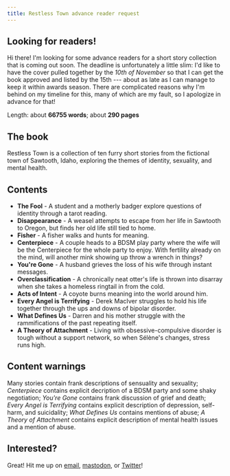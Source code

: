 ```yaml
---
title: Restless Town advance reader request
---
```


## Looking for readers!

Hi there! I'm looking for some advance readers for a short story collection that is coming out soon. The deadline is unfortunately a little slim: I'd like to have the cover pulled together by the *10th of November* so that I can get the book approved and listed by the 15th --- about as late as I can manage to keep it within awards season. There are complicated reasons why I'm behind on my timeline for this, many of which are my fault, so I apologize in advance for that!

Length: about **66755 words**; about **290 pages**

## The book

Restless Town is a collection of ten furry short stories from the fictional town of Sawtooth, Idaho, exploring the themes of identity, sexuality, and mental health.

## Contents

* **The Fool** - A student and a motherly badger explore questions of identity through a tarot reading.
* **Disappearance** - A weasel attempts to escape from her life in Sawtooth to Oregon, but finds her old life still tied to home.
* **Fisher** - A fisher walks and hunts for meaning.
* **Centerpiece** - A couple heads to a BDSM play party where the wife will be the Centerpiece for the whole party to enjoy. With fertility already on the mind, will another mink showing up throw a wrench in things?
* **You're Gone** - A husband grieves the loss of his wife through instant messages.
* **Overclassification** - A chronically neat otter's life is thrown into disarray when she takes a homeless ringtail in from the cold.
* **Acts of Intent** - A coyote burns meaning into the world around him.
* **Every Angel is Terrifying** - Derek MacIver struggles to hold his life together through the ups and downs of bipolar disorder.
* **What Defines Us** - Darren and his mother struggle with the rammifications of the past repeating itself.
* **A Theory of Attachment** - Living with obsessive-compulsive disorder is tough without a support network, so when Sélène's changes, stress runs high.

## Content warnings


Many stories contain frank descriptions of sensuality and sexuality; *Centerpiece* contains explicit decription of a BDSM party and some shaky negotiation; *You're Gone* contains frank discussion of grief and death; *Every Angel is Terrifying* contains explicit description of depression, self-harm, and suicidality; *What Defines Us* contains mentions of abuse; *A Theory of Attachment* contains explicit description of mental health issues and a mention of abuse.

## Interested?

Great! Hit me up on [email](mailto:makyo@drab-makyo.com), [mastodon](https://snouts.online/@makyo), or [Twitter](https://twitter.com/makyo_writes)!
